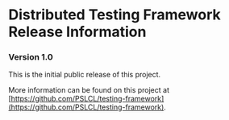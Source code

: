 Distributed Testing Framework Release Information
====

### Version 1.0 ###


This is the initial public release of this project.

More information can be found on this project at 
[https://github.com/PSLCL/testing-framework](https://github.com/PSLCL/testing-framework).
